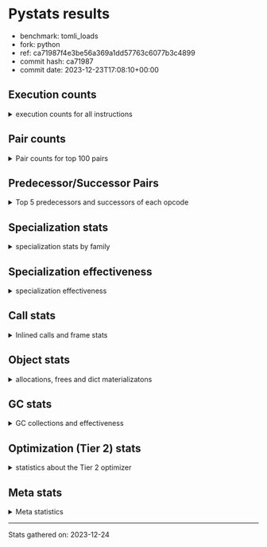 
# Pystats results

- benchmark: tomli_loads
- fork: python
- ref: ca71987f4e3be56a369a1dd57763c6077b3c4899
- commit hash: ca71987
- commit date: 2023-12-23T17:08:10+00:00

## Execution counts

<details>
<summary> execution counts for all instructions </summary>

|Name | Count | Self | Cumulative | Miss ratio | 
|---|---:|---:|---:|---:|
| LOAD_FAST | 5,174,020,080 | 15.0% | 15.0% |  |
| POP_JUMP_IF_FALSE | 4,007,333,500 | 11.7% | 26.7% |  |
| LOAD_CONST | 3,846,126,300 | 11.2% | 37.9% |  |
| LOAD_FAST_LOAD_FAST | 3,511,481,120 | 10.2% | 48.1% |  |
| STORE_FAST | 3,350,189,800 | 9.7% | 57.8% |  |
| COMPARE_OP_STR | 2,009,276,480 | 5.8% | 63.7% |  |
| CONTAINS_OP | 1,712,232,000 | 5.0% | 68.6% |  |
| BINARY_SUBSCR_STR_INT | 1,580,972,360 | 4.6% | 73.2% | 0.0% |
| NOP | 1,340,715,460 | 3.9% | 77.1% |  |
| BINARY_OP_ADD_INT | 1,326,124,640 | 3.9% | 81.0% |  |
| JUMP_BACKWARD | 1,300,495,020 | 3.8% | 84.8% |  |
| LOAD_GLOBAL_MODULE | 636,805,760 | 1.9% | 86.6% |  |
| RESUME_CHECK | 440,548,200 | 1.3% | 87.9% | 0.0% |
| LOAD_GLOBAL_BUILTIN | 437,016,620 | 1.3% | 89.2% | 0.0% |
| RETURN_VALUE | 407,422,580 | 1.2% | 90.4% |  |
| CALL_PY_EXACT_ARGS | 388,927,400 | 1.1% | 91.5% |  |
| TO_BOOL_BOOL | 376,714,580 | 1.1% | 92.6% |  |
| BINARY_SUBSCR_DICT | 321,215,240 | 0.9% | 93.5% |  |
| BUILD_TUPLE | 193,341,720 | 0.6% | 94.1% |  |
| FOR_ITER_TUPLE | 190,352,240 | 0.6% | 94.6% |  |
| CALL_ISINSTANCE | 177,147,480 | 0.5% | 95.2% |  |
| STORE_FAST_STORE_FAST | 114,407,160 | 0.3% | 95.5% |  |
| BINARY_SLICE | 111,670,460 | 0.3% | 95.8% |  |
| GET_ITER | 110,778,920 | 0.3% | 96.1% |  |
| LOAD_DEREF | 101,972,640 | 0.3% | 96.4% |  |
| BINARY_SUBSCR | 87,933,560 | 0.3% | 96.7% |  |
| UNPACK_SEQUENCE_TWO_TUPLE | 86,901,160 | 0.3% | 96.9% |  |
| POP_JUMP_IF_TRUE | 77,895,520 | 0.2% | 97.2% |  |
| LOAD_ATTR | 66,873,360 | 0.2% | 97.4% |  |
| CALL | 65,357,600 | 0.2% | 97.6% |  |
| LOAD_ATTR_INSTANCE_VALUE | 61,984,980 | 0.2% | 97.7% |  |
| POP_TOP | 61,436,820 | 0.2% | 97.9% |  |
| LOAD_ATTR_METHOD_WITH_VALUES | 60,446,620 | 0.2% | 98.1% |  |
| MAKE_CELL | 50,627,120 | 0.1% | 98.2% |  |
| LOAD_ATTR_METHOD_NO_DICT | 36,110,880 | 0.1% | 98.3% |  |
| RETURN_CONST | 33,126,440 | 0.1% | 98.4% |  |
| CALL_BUILTIN_CLASS | 32,092,080 | 0.1% | 98.5% |  |
| LOAD_ATTR_CLASS | 30,876,820 | 0.1% | 98.6% |  |
| STORE_SUBSCR_DICT | 29,324,620 | 0.1% | 98.7% |  |
| BINARY_OP | 29,034,680 | 0.1% | 98.8% |  |
| TO_BOOL | 28,693,160 | 0.1% | 98.9% |  |
| JUMP_FORWARD | 27,801,840 | 0.1% | 99.0% |  |
| COPY | 25,490,580 | 0.1% | 99.0% |  |
| CALL_LEN | 25,314,480 | 0.1% | 99.1% |  |
| FOR_ITER_RANGE | 25,313,640 | 0.1% | 99.2% |  |
| COPY_FREE_VARS | 25,313,600 | 0.1% | 99.3% |  |
| UNPACK_SEQUENCE_TUPLE | 25,313,540 | 0.1% | 99.3% |  |
| MAKE_FUNCTION | 25,313,520 | 0.1% | 99.4% |  |
| RETURN_GENERATOR | 25,313,520 | 0.1% | 99.5% |  |
| SET_FUNCTION_ATTRIBUTE | 25,313,520 | 0.1% | 99.5% |  |
| STORE_DEREF | 25,313,520 | 0.1% | 99.6% |  |
| END_FOR | 25,313,500 | 0.1% | 99.7% |  |
| FOR_ITER_GEN | 25,313,500 | 0.1% | 99.8% |  |
| CALL_KW | 22,365,600 | 0.1% | 99.8% |  |
| BINARY_OP_ADD_UNICODE | 20,173,340 | 0.1% | 99.9% |  |
| PUSH_NULL | 8,807,920 | 0.0% | 99.9% |  |
| TO_BOOL_NONE | 4,466,220 | 0.0% | 99.9% |  |
| BINARY_OP_INPLACE_ADD_UNICODE | 4,214,880 | 0.0% | 99.9% |  |
| BUILD_MAP | 4,185,520 | 0.0% | 100.0% |  |
| CALL_METHOD_DESCRIPTOR_FAST | 2,528,260 | 0.0% | 100.0% |  |
| BUILD_CONST_KEY_MAP | 2,272,240 | 0.0% | 100.0% |  |
| TO_BOOL_STR | 2,233,560 | 0.0% | 100.0% |  |
| TO_BOOL_ALWAYS_TRUE | 2,233,100 | 0.0% | 100.0% |  |
| CALL_METHOD_DESCRIPTOR_O | 2,193,180 | 0.0% | 100.0% |  |
| FOR_ITER | 1,834,100 | 0.0% | 100.0% |  |
| CALL_METHOD_DESCRIPTOR_NOARGS | 1,833,100 | 0.0% | 100.0% |  |
| BUILD_LIST | 480,180 | 0.0% | 100.0% |  |
| COMPARE_OP_INT | 364,360 | 0.0% | 100.0% |  |
| CALL_LIST_APPEND | 174,920 | 0.0% | 100.0% |  |
| LOAD_GLOBAL | 4,100 | 0.0% | 100.0% |  |
| CALL_BUILTIN_O | 1,280 | 0.0% | 100.0% |  |
| SWAP | 1,120 | 0.0% | 100.0% |  |
| COMPARE_OP | 1,000 | 0.0% | 100.0% |  |
| LOAD_ATTR_MODULE | 900 | 0.0% | 100.0% |  |
| RESUME | 700 | 0.0% | 100.0% | 205.7% |
| INTERPRETER_EXIT | 520 | 0.0% | 100.0% |  |
| UNPACK_SEQUENCE | 480 | 0.0% | 100.0% |  |
| STORE_ATTR_INSTANCE_VALUE | 420 | 0.0% | 100.0% |  |
| CALL_STR_1 | 400 | 0.0% | 100.0% |  |
| FOR_ITER_LIST | 360 | 0.0% | 100.0% |  |
| LIST_APPEND | 340 | 0.0% | 100.0% |  |
| STORE_FAST_LOAD_FAST | 340 | 0.0% | 100.0% |  |
| CHECK_EXC_MATCH | 200 | 0.0% | 100.0% |  |
| POP_EXCEPT | 200 | 0.0% | 100.0% |  |
| PUSH_EXC_INFO | 200 | 0.0% | 100.0% |  |
| STORE_SUBSCR | 200 | 0.0% | 100.0% |  |
| STORE_ATTR | 200 | 0.0% | 100.0% |  |
| CALL_BUILTIN_FAST | 200 | 0.0% | 100.0% |  |
| CALL_FUNCTION_EX | 180 | 0.0% | 100.0% |  |
| LOAD_ATTR_SLOT | 160 | 0.0% | 100.0% | 12.5% |
| EXIT_INIT_CHECK | 120 | 0.0% | 100.0% |  |
| CALL_ALLOC_AND_ENTER_INIT | 120 | 0.0% | 100.0% |  |
| CALL_BUILTIN_FAST_WITH_KEYWORDS | 100 | 0.0% | 100.0% |  |
| BEFORE_WITH | 80 | 0.0% | 100.0% |  |
| CALL_INTRINSIC_1 | 80 | 0.0% | 100.0% |  |
| IS_OP | 80 | 0.0% | 100.0% |  |
| LIST_EXTEND | 80 | 0.0% | 100.0% |  |
| CALL_METHOD_DESCRIPTOR_FAST_WITH_KEYWORDS | 80 | 0.0% | 100.0% |  |
| BINARY_OP_SUBTRACT_FLOAT | 60 | 0.0% | 100.0% |  |
| CALL_PY_WITH_DEFAULTS | 60 | 0.0% | 100.0% |  |
| STORE_ATTR_SLOT | 60 | 0.0% | 100.0% |  |
| LOAD_FAST_AND_CLEAR | 20 | 0.0% | 100.0% |  |
| CALL_BOUND_METHOD_EXACT_ARGS | 20 | 0.0% | 100.0% |  |


</details>

## Pair counts

<details>
<summary> Pair counts for top 100 pairs </summary>

|Pair | Count | Self | Cumulative | 
|---|---:|---:|---:|
| LOAD_FAST LOAD_CONST | 3,477,481,280 | 10.1% | 10.1% |
| POP_JUMP_IF_FALSE LOAD_FAST | 2,322,506,780 | 6.8% | 16.9% |
| COMPARE_OP_STR POP_JUMP_IF_FALSE | 2,009,276,120 | 5.8% | 22.7% |
| LOAD_CONST COMPARE_OP_STR | 2,009,276,060 | 5.8% | 28.5% |
| CONTAINS_OP POP_JUMP_IF_FALSE | 1,661,256,640 | 4.8% | 33.4% |
| LOAD_FAST_LOAD_FAST BINARY_SUBSCR_STR_INT | 1,579,138,960 | 4.6% | 38.0% |
| STORE_FAST LOAD_FAST | 1,331,448,120 | 3.9% | 41.8% |
| LOAD_CONST BINARY_OP_ADD_INT | 1,326,122,320 | 3.9% | 45.7% |
| BINARY_OP_ADD_INT STORE_FAST | 1,297,268,220 | 3.8% | 49.5% |
| NOP LOAD_FAST_LOAD_FAST | 1,261,378,000 | 3.7% | 53.1% |
| BINARY_SUBSCR_STR_INT STORE_FAST | 1,114,928,460 | 3.2% | 56.4% |
| POP_JUMP_IF_FALSE LOAD_FAST_LOAD_FAST | 1,107,296,940 | 3.2% | 59.6% |
| LOAD_FAST_LOAD_FAST CONTAINS_OP | 1,085,610,080 | 3.2% | 62.8% |
| STORE_FAST JUMP_BACKWARD | 986,196,960 | 2.9% | 65.6% |
| JUMP_BACKWARD NOP | 902,846,560 | 2.6% | 68.2% |
| STORE_FAST LOAD_FAST_LOAD_FAST | 614,227,640 | 1.8% | 70.0% |
| LOAD_FAST CONTAINS_OP | 466,043,760 | 1.4% | 71.4% |
| BINARY_SUBSCR_STR_INT LOAD_FAST | 466,043,640 | 1.4% | 72.7% |
| LOAD_GLOBAL_MODULE LOAD_FAST_LOAD_FAST | 352,678,220 | 1.0% | 73.8% |
| CALL_PY_EXACT_ARGS RESUME_CHECK | 338,300,340 | 1.0% | 74.8% |
| TO_BOOL_BOOL POP_JUMP_IF_FALSE | 327,505,640 | 1.0% | 75.7% |
| POP_JUMP_IF_FALSE JUMP_BACKWARD | 314,297,600 | 0.9% | 76.6% |
| JUMP_BACKWARD LOAD_FAST | 238,467,680 | 0.7% | 77.3% |
| RESUME_CHECK NOP | 230,132,260 | 0.7% | 78.0% |
| LOAD_FAST RETURN_VALUE | 226,778,420 | 0.7% | 78.6% |
| RETURN_VALUE STORE_FAST | 225,240,500 | 0.7% | 79.3% |
| BINARY_SUBSCR_DICT STORE_FAST | 209,651,780 | 0.6% | 79.9% |
| STORE_FAST LOAD_GLOBAL_MODULE | 188,742,500 | 0.5% | 80.5% |
| LOAD_GLOBAL_BUILTIN LOAD_FAST | 179,383,900 | 0.5% | 81.0% |
| LOAD_FAST LOAD_GLOBAL_BUILTIN | 177,148,300 | 0.5% | 81.5% |
| CALL_ISINSTANCE TO_BOOL_BOOL | 177,147,380 | 0.5% | 82.0% |
| LOAD_CONST BINARY_SUBSCR_DICT | 160,968,380 | 0.5% | 82.5% |
| LOAD_FAST_LOAD_FAST BINARY_SUBSCR_DICT | 159,887,480 | 0.5% | 82.9% |
| POP_JUMP_IF_FALSE LOAD_GLOBAL_BUILTIN | 152,295,920 | 0.4% | 83.4% |
| LOAD_GLOBAL_BUILTIN CALL_ISINSTANCE | 151,833,900 | 0.4% | 83.8% |
| LOAD_FAST_LOAD_FAST LOAD_GLOBAL_MODULE | 146,448,840 | 0.4% | 84.2% |
| LOAD_GLOBAL_MODULE CALL_PY_EXACT_ARGS | 146,448,840 | 0.4% | 84.7% |
| FOR_ITER_TUPLE STORE_FAST | 132,193,680 | 0.4% | 85.1% |
| JUMP_BACKWARD FOR_ITER_TUPLE | 132,033,680 | 0.4% | 85.4% |
| LOAD_FAST_LOAD_FAST LOAD_FAST | 130,869,120 | 0.4% | 85.8% |
| RESUME_CHECK LOAD_FAST | 130,532,260 | 0.4% | 86.2% |
| LOAD_FAST_LOAD_FAST LOAD_CONST | 124,939,200 | 0.4% | 86.6% |
| LOAD_FAST TO_BOOL_BOOL | 120,475,960 | 0.4% | 86.9% |
| BUILD_TUPLE RETURN_VALUE | 112,214,840 | 0.3% | 87.2% |
| LOAD_FAST_LOAD_FAST CALL_PY_EXACT_ARGS | 107,921,280 | 0.3% | 87.6% |
| BINARY_SUBSCR_DICT CONTAINS_OP | 102,931,700 | 0.3% | 87.9% |
| STORE_FAST NOP | 101,908,500 | 0.3% | 88.2% |
| LOAD_FAST LOAD_GLOBAL_MODULE | 90,270,280 | 0.3% | 88.4% |
| UNPACK_SEQUENCE_TWO_TUPLE STORE_FAST_STORE_FAST | 86,901,160 | 0.3% | 88.7% |
| RETURN_VALUE UNPACK_SEQUENCE_TWO_TUPLE | 86,900,880 | 0.3% | 88.9% |
| LOAD_CONST BINARY_SUBSCR | 85,803,540 | 0.2% | 89.2% |
| LOAD_FAST BUILD_TUPLE | 79,966,020 | 0.2% | 89.4% |
| LOAD_CONST LOAD_CONST | 79,146,460 | 0.2% | 89.6% |
| LOAD_FAST CALL_PY_EXACT_ARGS | 78,724,460 | 0.2% | 89.9% |
| LOAD_FAST_LOAD_FAST LOAD_FAST_LOAD_FAST | 78,095,120 | 0.2% | 90.1% |
| RESUME_CHECK LOAD_GLOBAL_MODULE | 77,773,780 | 0.2% | 90.3% |
| POP_JUMP_IF_FALSE LOAD_GLOBAL_MODULE | 74,552,280 | 0.2% | 90.5% |
| LOAD_FAST LOAD_ATTR_INSTANCE_VALUE | 61,984,720 | 0.2% | 90.7% |
| LOAD_FAST LOAD_ATTR | 60,153,280 | 0.2% | 90.9% |
| LOAD_ATTR LOAD_ATTR_METHOD_WITH_VALUES | 60,151,540 | 0.2% | 91.1% |
| LOAD_ATTR_INSTANCE_VALUE STORE_FAST | 58,318,560 | 0.2% | 91.2% |
| GET_ITER FOR_ITER_TUPLE | 58,318,480 | 0.2% | 91.4% |
| LOAD_ATTR_METHOD_WITH_VALUES LOAD_FAST | 58,254,420 | 0.2% | 91.6% |
| BINARY_SUBSCR STORE_FAST | 58,002,720 | 0.2% | 91.7% |
| LOAD_GLOBAL_MODULE CONTAINS_OP | 57,646,360 | 0.2% | 91.9% |
| LOAD_CONST BINARY_SLICE | 56,780,780 | 0.2% | 92.1% |
| FOR_ITER_TUPLE LOAD_FAST | 55,966,340 | 0.2% | 92.2% |
| LOAD_FAST GET_ITER | 54,652,480 | 0.2% | 92.4% |
| LOAD_FAST STORE_FAST | 53,142,020 | 0.2% | 92.5% |
| LOAD_FAST_LOAD_FAST BINARY_SLICE | 52,780,480 | 0.2% | 92.7% |
| POP_JUMP_IF_TRUE LOAD_FAST | 52,404,580 | 0.2% | 92.9% |
| LOAD_FAST CALL | 51,767,740 | 0.2% | 93.0% |
| LOAD_DEREF LOAD_CONST | 50,627,040 | 0.1% | 93.1% |
| NOP NOP | 49,427,360 | 0.1% | 93.3% |
| TO_BOOL_BOOL POP_JUMP_IF_TRUE | 49,208,940 | 0.1% | 93.4% |
| RETURN_VALUE RETURN_VALUE | 40,706,720 | 0.1% | 93.6% |
| LOAD_GLOBAL_MODULE STORE_FAST | 40,346,520 | 0.1% | 93.7% |
| LOAD_FAST LOAD_ATTR_METHOD_NO_DICT | 32,084,200 | 0.1% | 93.8% |
| STORE_FAST_STORE_FAST LOAD_FAST | 31,172,800 | 0.1% | 93.9% |
| LOAD_GLOBAL_MODULE LOAD_ATTR_CLASS | 30,876,600 | 0.1% | 93.9% |
| STORE_FAST_STORE_FAST LOAD_FAST_LOAD_FAST | 30,774,160 | 0.1% | 94.0% |
| BINARY_SLICE BUILD_TUPLE | 30,499,780 | 0.1% | 94.1% |
| LOAD_FAST_LOAD_FAST BUILD_TUPLE | 30,499,760 | 0.1% | 94.2% |
| NOP LOAD_FAST | 29,614,020 | 0.1% | 94.3% |
| STORE_FAST LOAD_GLOBAL_BUILTIN | 29,358,600 | 0.1% | 94.4% |
| CALL RESUME_CHECK | 29,254,520 | 0.1% | 94.5% |
| POP_JUMP_IF_FALSE NOP | 29,253,920 | 0.1% | 94.6% |
| BINARY_SLICE GET_ITER | 28,979,760 | 0.1% | 94.6% |
| LOAD_FAST TO_BOOL | 28,685,080 | 0.1% | 94.7% |
| TO_BOOL POP_JUMP_IF_TRUE | 28,684,860 | 0.1% | 94.8% |
| LOAD_ATTR_CLASS CALL_PY_EXACT_ARGS | 28,684,480 | 0.1% | 94.9% |
| BINARY_OP STORE_FAST | 28,667,020 | 0.1% | 95.0% |
| BINARY_SUBSCR STORE_FAST_STORE_FAST | 27,505,760 | 0.1% | 95.1% |
| JUMP_FORWARD LOAD_GLOBAL_MODULE | 27,441,680 | 0.1% | 95.1% |
| LOAD_ATTR_METHOD_NO_DICT LOAD_CONST | 27,148,260 | 0.1% | 95.2% |
| BUILD_TUPLE STORE_FAST | 27,146,640 | 0.1% | 95.3% |
| STORE_FAST JUMP_FORWARD | 27,146,640 | 0.1% | 95.4% |
| JUMP_BACKWARD LOAD_GLOBAL_MODULE | 27,146,620 | 0.1% | 95.4% |
| POP_TOP LOAD_FAST_LOAD_FAST | 25,846,800 | 0.1% | 95.5% |
| COPY TO_BOOL_BOOL | 25,489,480 | 0.1% | 95.6% |


</details>

## Predecessor/Successor Pairs

<details>
<summary> Top 5 predecessors and successors of each opcode </summary>

### BINARY_SLICE

<details>
<summary> Successors and predecessors for BINARY_SLICE </summary>

|Predecessors | Count | Percentage | 
|---|---:|---:|
| LOAD_CONST | 56,780,780 | 50.8% |
| LOAD_FAST_LOAD_FAST | 52,780,480 | 47.3% |
| BINARY_OP_ADD_INT | 2,109,140 | 1.9% |
| BINARY_OP | 60 | 0.0% |

|Successors | Count | Percentage | 
|---|---:|---:|
| BUILD_TUPLE | 30,499,780 | 27.3% |
| GET_ITER | 28,979,760 | 26.0% |
| LOAD_DEREF | 25,313,520 | 22.7% |
| BINARY_OP_ADD_UNICODE | 20,173,240 | 18.1% |
| LOAD_FAST | 2,192,360 | 2.0% |


</details>

### CACHE

<details>
<summary> Successors and predecessors for CACHE </summary>

|Successors | Count | Percentage | 
|---|---:|---:|
| RESUME_CHECK | 400 | 76.9% |
| RESUME | 100 | 19.2% |
| POP_TOP | 20 | 3.8% |


</details>

### BEFORE_WITH

<details>
<summary> Successors and predecessors for BEFORE_WITH </summary>

|Predecessors | Count | Percentage | 
|---|---:|---:|
| RETURN_VALUE | 80 | 100.0% |

|Successors | Count | Percentage | 
|---|---:|---:|
| STORE_FAST | 80 | 100.0% |


</details>

### BINARY_OP_INPLACE_ADD_UNICODE

<details>
<summary> Successors and predecessors for BINARY_OP_INPLACE_ADD_UNICODE </summary>

|Predecessors | Count | Percentage | 
|---|---:|---:|
| BINARY_SLICE | 2,107,400 | 50.0% |
| LOAD_FAST_LOAD_FAST | 2,107,400 | 50.0% |
| BINARY_OP | 40 | 0.0% |
| BINARY_OP_ADD_UNICODE | 40 | 0.0% |

|Successors | Count | Percentage | 
|---|---:|---:|
| LOAD_FAST | 4,214,840 | 100.0% |
| JUMP_BACKWARD | 40 | 0.0% |


</details>

### BINARY_SUBSCR

<details>
<summary> Successors and predecessors for BINARY_SUBSCR </summary>

|Predecessors | Count | Percentage | 
|---|---:|---:|
| LOAD_CONST | 85,803,540 | 97.6% |
| LOAD_FAST | 2,106,480 | 2.4% |
| BINARY_SUBSCR | 22,800 | 0.0% |
| LOAD_FAST_LOAD_FAST | 680 | 0.0% |
| BINARY_OP | 20 | 0.0% |

|Successors | Count | Percentage | 
|---|---:|---:|
| STORE_FAST | 58,002,720 | 66.0% |
| STORE_FAST_STORE_FAST | 27,505,760 | 31.3% |
| BUILD_TUPLE | 2,106,480 | 2.4% |
| LOAD_CONST | 295,160 | 0.3% |
| BINARY_SUBSCR | 22,800 | 0.0% |


</details>

### CHECK_EXC_MATCH

<details>
<summary> Successors and predecessors for CHECK_EXC_MATCH </summary>

|Predecessors | Count | Percentage | 
|---|---:|---:|
| LOAD_GLOBAL_BUILTIN | 140 | 70.0% |
| LOAD_GLOBAL | 60 | 30.0% |

|Successors | Count | Percentage | 
|---|---:|---:|
| POP_JUMP_IF_FALSE | 200 | 100.0% |


</details>

### END_FOR

<details>
<summary> Successors and predecessors for END_FOR </summary>

|Predecessors | Count | Percentage | 
|---|---:|---:|
| RETURN_CONST | 25,313,500 | 100.0% |

|Successors | Count | Percentage | 
|---|---:|---:|
| LOAD_FAST | 25,313,500 | 100.0% |


</details>

### EXIT_INIT_CHECK

<details>
<summary> Successors and predecessors for EXIT_INIT_CHECK </summary>

|Predecessors | Count | Percentage | 
|---|---:|---:|
| RETURN_CONST | 120 | 100.0% |

|Successors | Count | Percentage | 
|---|---:|---:|
| RETURN_VALUE | 120 | 100.0% |


</details>

### GET_ITER

<details>
<summary> Successors and predecessors for GET_ITER </summary>

|Predecessors | Count | Percentage | 
|---|---:|---:|
| LOAD_FAST | 54,652,480 | 49.3% |
| BINARY_SLICE | 28,979,760 | 26.2% |
| CALL_BUILTIN_CLASS | 25,313,520 | 22.9% |
| LOAD_ATTR_INSTANCE_VALUE | 1,833,100 | 1.7% |
| CALL | 20 | 0.0% |

|Successors | Count | Percentage | 
|---|---:|---:|
| FOR_ITER_TUPLE | 58,318,480 | 52.6% |
| CALL_PY_EXACT_ARGS | 25,313,480 | 22.9% |
| FOR_ITER_GEN | 25,313,480 | 22.9% |
| FOR_ITER | 1,833,360 | 1.7% |
| FOR_ITER_RANGE | 60 | 0.0% |


</details>

### INTERPRETER_EXIT

<details>
<summary> Successors and predecessors for INTERPRETER_EXIT </summary>

|Predecessors | Count | Percentage | 
|---|---:|---:|
| RETURN_VALUE | 380 | 73.1% |
| RETURN_CONST | 140 | 26.9% |


</details>

### MAKE_FUNCTION

<details>
<summary> Successors and predecessors for MAKE_FUNCTION </summary>

|Predecessors | Count | Percentage | 
|---|---:|---:|
| LOAD_CONST | 25,313,520 | 100.0% |

|Successors | Count | Percentage | 
|---|---:|---:|
| SET_FUNCTION_ATTRIBUTE | 25,313,520 | 100.0% |


</details>

### NOP

<details>
<summary> Successors and predecessors for NOP </summary>

|Predecessors | Count | Percentage | 
|---|---:|---:|
| JUMP_BACKWARD | 902,846,560 | 67.3% |
| RESUME_CHECK | 230,132,260 | 17.2% |
| STORE_FAST | 101,908,500 | 7.6% |
| NOP | 49,427,360 | 3.7% |
| POP_JUMP_IF_FALSE | 29,253,920 | 2.2% |

|Successors | Count | Percentage | 
|---|---:|---:|
| LOAD_FAST_LOAD_FAST | 1,261,378,000 | 94.1% |
| NOP | 49,427,360 | 3.7% |
| LOAD_FAST | 29,614,020 | 2.2% |
| LOAD_GLOBAL_MODULE | 295,940 | 0.0% |
| LOAD_DEREF | 80 | 0.0% |


</details>

### POP_EXCEPT

<details>
<summary> Successors and predecessors for POP_EXCEPT </summary>

|Predecessors | Count | Percentage | 
|---|---:|---:|
| POP_TOP | 160 | 80.0% |
| SWAP | 40 | 20.0% |

|Successors | Count | Percentage | 
|---|---:|---:|
| LOAD_FAST | 160 | 80.0% |
| RETURN_VALUE | 40 | 20.0% |


</details>

### POP_TOP

<details>
<summary> Successors and predecessors for POP_TOP </summary>

|Predecessors | Count | Percentage | 
|---|---:|---:|
| POP_JUMP_IF_TRUE | 25,487,680 | 41.5% |
| FOR_ITER_GEN | 25,313,500 | 41.2% |
| RETURN_CONST | 4,615,700 | 7.5% |
| CALL_METHOD_DESCRIPTOR_O | 2,192,220 | 3.6% |
| CALL_METHOD_DESCRIPTOR_NOARGS | 1,833,100 | 3.0% |

|Successors | Count | Percentage | 
|---|---:|---:|
| LOAD_FAST_LOAD_FAST | 25,846,800 | 42.1% |
| RESUME_CHECK | 25,313,500 | 41.2% |
| RETURN_CONST | 4,480,500 | 7.3% |
| LOAD_FAST | 3,961,420 | 6.4% |
| NOP | 1,833,200 | 3.0% |


</details>

### PUSH_EXC_INFO

<details>
<summary> Successors and predecessors for PUSH_EXC_INFO </summary>

|Predecessors | Count | Percentage | 
|---|---:|---:|
| BINARY_SUBSCR_STR_INT | 160 | 80.0% |
| LOAD_ATTR | 20 | 10.0% |
| LOAD_ATTR_SLOT | 20 | 10.0% |

|Successors | Count | Percentage | 
|---|---:|---:|
| LOAD_GLOBAL | 120 | 60.0% |
| LOAD_GLOBAL_BUILTIN | 80 | 40.0% |


</details>

### PUSH_NULL

<details>
<summary> Successors and predecessors for PUSH_NULL </summary>

|Predecessors | Count | Percentage | 
|---|---:|---:|
| LOAD_ATTR | 6,699,520 | 76.1% |
| LOAD_FAST | 2,107,440 | 23.9% |
| LOAD_ATTR_MODULE | 800 | 0.0% |
| LOAD_DEREF | 160 | 0.0% |

|Successors | Count | Percentage | 
|---|---:|---:|
| LOAD_FAST_LOAD_FAST | 8,806,880 | 100.0% |
| LOAD_FAST | 460 | 0.0% |
| LOAD_GLOBAL_BUILTIN | 340 | 0.0% |
| CALL | 240 | 0.0% |


</details>

### RETURN_GENERATOR

<details>
<summary> Successors and predecessors for RETURN_GENERATOR </summary>

|Predecessors | Count | Percentage | 
|---|---:|---:|
| COPY_FREE_VARS | 25,313,520 | 100.0% |

|Successors | Count | Percentage | 
|---|---:|---:|
| STORE_FAST | 25,313,520 | 100.0% |


</details>

### RETURN_VALUE

<details>
<summary> Successors and predecessors for RETURN_VALUE </summary>

|Predecessors | Count | Percentage | 
|---|---:|---:|
| LOAD_FAST | 226,778,420 | 55.7% |
| BUILD_TUPLE | 112,214,840 | 27.5% |
| RETURN_VALUE | 40,706,720 | 10.0% |
| CONTAINS_OP | 25,487,680 | 6.3% |
| CALL_BUILTIN_CLASS | 2,233,100 | 0.5% |

|Successors | Count | Percentage | 
|---|---:|---:|
| STORE_FAST | 225,240,500 | 55.3% |
| UNPACK_SEQUENCE_TWO_TUPLE | 86,900,880 | 21.3% |
| RETURN_VALUE | 40,706,720 | 10.0% |
| TO_BOOL_BOOL | 25,488,560 | 6.3% |
| UNPACK_SEQUENCE_TUPLE | 25,313,480 | 6.2% |


</details>

### STORE_SUBSCR

<details>
<summary> Successors and predecessors for STORE_SUBSCR </summary>

|Predecessors | Count | Percentage | 
|---|---:|---:|
| LOAD_FAST_LOAD_FAST | 160 | 80.0% |
| LOAD_FAST | 40 | 20.0% |

|Successors | Count | Percentage | 
|---|---:|---:|
| STORE_SUBSCR_DICT | 100 | 50.0% |
| LOAD_FAST_LOAD_FAST | 60 | 30.0% |
| LOAD_FAST | 20 | 10.0% |
| RETURN_CONST | 20 | 10.0% |


</details>

### TO_BOOL

<details>
<summary> Successors and predecessors for TO_BOOL </summary>

|Predecessors | Count | Percentage | 
|---|---:|---:|
| LOAD_FAST | 28,685,080 | 100.0% |
| TO_BOOL | 7,200 | 0.0% |
| CALL | 420 | 0.0% |
| COPY | 140 | 0.0% |
| RETURN_CONST | 120 | 0.0% |

|Successors | Count | Percentage | 
|---|---:|---:|
| POP_JUMP_IF_TRUE | 28,684,860 | 100.0% |
| TO_BOOL | 7,200 | 0.0% |
| TO_BOOL_BOOL | 520 | 0.0% |
| POP_JUMP_IF_FALSE | 400 | 0.0% |
| TO_BOOL_STR | 100 | 0.0% |


</details>

### BINARY_OP

<details>
<summary> Successors and predecessors for BINARY_OP </summary>

|Predecessors | Count | Percentage | 
|---|---:|---:|
| LOAD_FAST | 25,313,640 | 87.2% |
| BUILD_TUPLE | 3,353,120 | 11.5% |
| LOAD_DEREF | 359,120 | 1.2% |
| BINARY_OP | 7,680 | 0.0% |
| LOAD_CONST | 880 | 0.0% |

|Successors | Count | Percentage | 
|---|---:|---:|
| STORE_FAST | 28,667,020 | 98.7% |
| LOAD_GLOBAL_MODULE | 359,080 | 1.2% |
| BINARY_OP | 7,680 | 0.0% |
| BINARY_OP_ADD_INT | 480 | 0.0% |
| LOAD_FAST | 80 | 0.0% |


</details>

### BUILD_CONST_KEY_MAP

<details>
<summary> Successors and predecessors for BUILD_CONST_KEY_MAP </summary>

|Predecessors | Count | Percentage | 
|---|---:|---:|
| LOAD_CONST | 2,272,240 | 100.0% |

|Successors | Count | Percentage | 
|---|---:|---:|
| LOAD_FAST_LOAD_FAST | 2,272,240 | 100.0% |


</details>

### BUILD_LIST

<details>
<summary> Successors and predecessors for BUILD_LIST </summary>

|Predecessors | Count | Percentage | 
|---|---:|---:|
| STORE_FAST | 359,120 | 74.8% |
| BUILD_MAP | 120,960 | 25.2% |
| LOAD_FAST | 80 | 0.0% |
| SWAP | 20 | 0.0% |

|Successors | Count | Percentage | 
|---|---:|---:|
| STORE_FAST | 359,120 | 74.8% |
| LOAD_FAST_LOAD_FAST | 120,960 | 25.2% |
| LOAD_DEREF | 80 | 0.0% |
| SWAP | 20 | 0.0% |


</details>

### BUILD_MAP

<details>
<summary> Successors and predecessors for BUILD_MAP </summary>

|Predecessors | Count | Percentage | 
|---|---:|---:|
| CALL_BUILTIN_CLASS | 2,272,200 | 54.3% |
| POP_JUMP_IF_FALSE | 1,738,960 | 41.5% |
| LOAD_ATTR_METHOD_NO_DICT | 174,140 | 4.2% |
| RESUME_CHECK | 120 | 0.0% |
| CALL | 40 | 0.0% |

|Successors | Count | Percentage | 
|---|---:|---:|
| LOAD_CONST | 2,272,240 | 54.3% |
| LOAD_FAST_LOAD_FAST | 1,618,000 | 38.7% |
| CALL_LIST_APPEND | 174,120 | 4.2% |
| BUILD_LIST | 120,960 | 2.9% |
| LOAD_FAST | 160 | 0.0% |


</details>

### BUILD_TUPLE

<details>
<summary> Successors and predecessors for BUILD_TUPLE </summary>

|Predecessors | Count | Percentage | 
|---|---:|---:|
| LOAD_FAST | 79,966,020 | 41.4% |
| BINARY_SLICE | 30,499,780 | 15.8% |
| LOAD_FAST_LOAD_FAST | 30,499,760 | 15.8% |
| LOAD_GLOBAL_BUILTIN | 25,313,500 | 13.1% |
| BINARY_OP_ADD_UNICODE | 20,173,260 | 10.4% |

|Successors | Count | Percentage | 
|---|---:|---:|
| RETURN_VALUE | 112,214,840 | 58.0% |
| STORE_FAST | 27,146,640 | 14.0% |
| LOAD_CONST | 25,313,520 | 13.1% |
| CALL_ISINSTANCE | 25,313,480 | 13.1% |
| BINARY_OP | 3,353,120 | 1.7% |


</details>

### CALL

<details>
<summary> Successors and predecessors for CALL </summary>

|Predecessors | Count | Percentage | 
|---|---:|---:|
| LOAD_FAST | 51,767,740 | 79.2% |
| LOAD_FAST_LOAD_FAST | 8,807,320 | 13.5% |
| LOAD_CONST | 2,233,440 | 3.4% |
| LOAD_ATTR_METHOD_NO_DICT | 2,233,160 | 3.4% |
| BINARY_SLICE | 295,120 | 0.5% |

|Successors | Count | Percentage | 
|---|---:|---:|
| RESUME_CHECK | 29,254,520 | 44.8% |
| TO_BOOL_BOOL | 24,914,920 | 38.1% |
| STORE_FAST | 6,699,620 | 10.3% |
| LOAD_CONST | 2,233,120 | 3.4% |
| TO_BOOL_STR | 2,233,080 | 3.4% |


</details>

### CALL_FUNCTION_EX

<details>
<summary> Successors and predecessors for CALL_FUNCTION_EX </summary>

|Predecessors | Count | Percentage | 
|---|---:|---:|
| LOAD_FAST | 100 | 55.6% |
| CALL_INTRINSIC_1 | 80 | 44.4% |

|Successors | Count | Percentage | 
|---|---:|---:|
| COPY_FREE_VARS | 80 | 44.4% |
| RESUME_CHECK | 80 | 44.4% |
| RESUME | 20 | 11.1% |


</details>

### CALL_INTRINSIC_1

<details>
<summary> Successors and predecessors for CALL_INTRINSIC_1 </summary>

|Predecessors | Count | Percentage | 
|---|---:|---:|
| LIST_EXTEND | 80 | 100.0% |

|Successors | Count | Percentage | 
|---|---:|---:|
| CALL_FUNCTION_EX | 80 | 100.0% |


</details>

### CALL_KW

<details>
<summary> Successors and predecessors for CALL_KW </summary>

|Predecessors | Count | Percentage | 
|---|---:|---:|
| LOAD_CONST | 22,365,600 | 100.0% |

|Successors | Count | Percentage | 
|---|---:|---:|
| RESUME_CHECK | 22,365,540 | 100.0% |
| RESUME | 60 | 0.0% |


</details>

### COMPARE_OP

<details>
<summary> Successors and predecessors for COMPARE_OP </summary>

|Predecessors | Count | Percentage | 
|---|---:|---:|
| LOAD_CONST | 840 | 84.0% |
| LOAD_FAST | 80 | 8.0% |
| COPY | 40 | 4.0% |
| LOAD_FAST_LOAD_FAST | 40 | 4.0% |

|Successors | Count | Percentage | 
|---|---:|---:|
| COMPARE_OP_STR | 420 | 42.0% |
| POP_JUMP_IF_FALSE | 400 | 40.0% |
| COMPARE_OP_INT | 120 | 12.0% |
| COPY | 20 | 2.0% |
| JUMP_FORWARD | 20 | 2.0% |


</details>

### CONTAINS_OP

<details>
<summary> Successors and predecessors for CONTAINS_OP </summary>

|Predecessors | Count | Percentage | 
|---|---:|---:|
| LOAD_FAST_LOAD_FAST | 1,085,610,080 | 63.4% |
| LOAD_FAST | 466,043,760 | 27.2% |
| BINARY_SUBSCR_DICT | 102,931,700 | 6.0% |
| LOAD_GLOBAL_MODULE | 57,646,360 | 3.4% |
| BINARY_SUBSCR | 60 | 0.0% |

|Successors | Count | Percentage | 
|---|---:|---:|
| POP_JUMP_IF_FALSE | 1,661,256,640 | 97.0% |
| RETURN_VALUE | 25,487,680 | 1.5% |
| COPY | 25,487,680 | 1.5% |


</details>

### COPY

<details>
<summary> Successors and predecessors for COPY </summary>

|Predecessors | Count | Percentage | 
|---|---:|---:|
| CONTAINS_OP | 25,487,680 | 100.0% |
| JUMP_FORWARD | 960 | 0.0% |
| SWAP | 960 | 0.0% |
| COMPARE_OP_INT | 940 | 0.0% |
| RETURN_VALUE | 20 | 0.0% |

|Successors | Count | Percentage | 
|---|---:|---:|
| TO_BOOL_BOOL | 25,489,480 | 100.0% |
| COMPARE_OP_INT | 920 | 0.0% |
| TO_BOOL | 140 | 0.0% |
| COMPARE_OP | 40 | 0.0% |


</details>

### COPY_FREE_VARS

<details>
<summary> Successors and predecessors for COPY_FREE_VARS </summary>

|Predecessors | Count | Percentage | 
|---|---:|---:|
| CALL_PY_EXACT_ARGS | 25,313,500 | 100.0% |
| CALL_FUNCTION_EX | 80 | 0.0% |
| CALL | 20 | 0.0% |

|Successors | Count | Percentage | 
|---|---:|---:|
| RETURN_GENERATOR | 25,313,520 | 100.0% |
| RESUME_CHECK | 60 | 0.0% |
| RESUME | 20 | 0.0% |


</details>

### FOR_ITER

<details>
<summary> Successors and predecessors for FOR_ITER </summary>

|Predecessors | Count | Percentage | 
|---|---:|---:|
| GET_ITER | 1,833,360 | 100.0% |
| FOR_ITER | 640 | 0.0% |
| JUMP_BACKWARD | 60 | 0.0% |
| LOAD_FAST | 40 | 0.0% |

|Successors | Count | Percentage | 
|---|---:|---:|
| LOAD_FAST | 1,833,200 | 100.0% |
| FOR_ITER | 640 | 0.0% |
| FOR_ITER_TUPLE | 80 | 0.0% |
| STORE_FAST | 60 | 0.0% |
| FOR_ITER_RANGE | 40 | 0.0% |


</details>

### IS_OP

<details>
<summary> Successors and predecessors for IS_OP </summary>

|Predecessors | Count | Percentage | 
|---|---:|---:|
| LOAD_GLOBAL_BUILTIN | 60 | 75.0% |
| LOAD_GLOBAL | 20 | 25.0% |

|Successors | Count | Percentage | 
|---|---:|---:|
| POP_JUMP_IF_FALSE | 80 | 100.0% |


</details>

### JUMP_BACKWARD

<details>
<summary> Successors and predecessors for JUMP_BACKWARD </summary>

|Predecessors | Count | Percentage | 
|---|---:|---:|
| STORE_FAST | 986,196,960 | 75.8% |
| POP_JUMP_IF_FALSE | 314,297,600 | 24.2% |
| LIST_APPEND | 340 | 0.0% |
| POP_TOP | 80 | 0.0% |
| BINARY_OP_INPLACE_ADD_UNICODE | 40 | 0.0% |

|Successors | Count | Percentage | 
|---|---:|---:|
| NOP | 902,846,560 | 69.4% |
| LOAD_FAST | 238,467,680 | 18.3% |
| FOR_ITER_TUPLE | 132,033,680 | 10.2% |
| LOAD_GLOBAL_MODULE | 27,146,620 | 2.1% |
| FOR_ITER_LIST | 340 | 0.0% |


</details>

### JUMP_FORWARD

<details>
<summary> Successors and predecessors for JUMP_FORWARD </summary>

|Predecessors | Count | Percentage | 
|---|---:|---:|
| STORE_FAST | 27,146,640 | 97.6% |
| LOAD_CONST | 359,120 | 1.3% |
| STORE_FAST_STORE_FAST | 295,120 | 1.1% |
| COMPARE_OP_INT | 940 | 0.0% |
| COMPARE_OP | 20 | 0.0% |

|Successors | Count | Percentage | 
|---|---:|---:|
| LOAD_GLOBAL_MODULE | 27,441,680 | 98.7% |
| BINARY_SUBSCR_DICT | 359,100 | 1.3% |
| COPY | 960 | 0.0% |
| LOAD_GLOBAL | 80 | 0.0% |
| BINARY_SUBSCR | 20 | 0.0% |


</details>

### LIST_APPEND

<details>
<summary> Successors and predecessors for LIST_APPEND </summary>

|Predecessors | Count | Percentage | 
|---|---:|---:|
| CALL_BUILTIN_O | 340 | 100.0% |

|Successors | Count | Percentage | 
|---|---:|---:|
| JUMP_BACKWARD | 340 | 100.0% |


</details>

### LIST_EXTEND

<details>
<summary> Successors and predecessors for LIST_EXTEND </summary>

|Predecessors | Count | Percentage | 
|---|---:|---:|
| LOAD_DEREF | 80 | 100.0% |

|Successors | Count | Percentage | 
|---|---:|---:|
| CALL_INTRINSIC_1 | 80 | 100.0% |


</details>

### LOAD_ATTR

<details>
<summary> Successors and predecessors for LOAD_ATTR </summary>

|Predecessors | Count | Percentage | 
|---|---:|---:|
| LOAD_FAST | 60,153,280 | 90.0% |
| LOAD_GLOBAL_MODULE | 6,699,720 | 10.0% |
| LOAD_ATTR | 19,820 | 0.0% |
| LOAD_GLOBAL | 380 | 0.0% |
| LOAD_ATTR_CLASS | 80 | 0.0% |

|Successors | Count | Percentage | 
|---|---:|---:|
| LOAD_ATTR_METHOD_WITH_VALUES | 60,151,540 | 89.9% |
| PUSH_NULL | 6,699,520 | 10.0% |
| LOAD_ATTR | 19,820 | 0.0% |
| LOAD_ATTR_METHOD_NO_DICT | 440 | 0.0% |
| LOAD_FAST | 380 | 0.0% |


</details>

### LOAD_CONST

<details>
<summary> Successors and predecessors for LOAD_CONST </summary>

|Predecessors | Count | Percentage | 
|---|---:|---:|
| LOAD_FAST | 3,477,481,280 | 90.4% |
| LOAD_FAST_LOAD_FAST | 124,939,200 | 3.2% |
| LOAD_CONST | 79,146,460 | 2.1% |
| LOAD_DEREF | 50,627,040 | 1.3% |
| LOAD_ATTR_METHOD_NO_DICT | 27,148,260 | 0.7% |

|Successors | Count | Percentage | 
|---|---:|---:|
| COMPARE_OP_STR | 2,009,276,060 | 52.2% |
| BINARY_OP_ADD_INT | 1,326,122,320 | 34.5% |
| BINARY_SUBSCR_DICT | 160,968,380 | 4.2% |
| BINARY_SUBSCR | 85,803,540 | 2.2% |
| LOAD_CONST | 79,146,460 | 2.1% |


</details>

### LOAD_DEREF

<details>
<summary> Successors and predecessors for LOAD_DEREF </summary>

|Predecessors | Count | Percentage | 
|---|---:|---:|
| BINARY_SLICE | 25,313,520 | 24.8% |
| STORE_FAST | 25,313,520 | 24.8% |
| STORE_FAST_STORE_FAST | 25,313,520 | 24.8% |
| LOAD_GLOBAL_BUILTIN | 25,313,500 | 24.8% |
| LOAD_DEREF | 359,120 | 0.4% |

|Successors | Count | Percentage | 
|---|---:|---:|
| LOAD_CONST | 50,627,040 | 49.6% |
| LOAD_FAST | 25,313,520 | 24.8% |
| CALL_LEN | 25,313,480 | 24.8% |
| BINARY_OP | 359,120 | 0.4% |
| LOAD_DEREF | 359,120 | 0.4% |


</details>

### LOAD_FAST

<details>
<summary> Successors and predecessors for LOAD_FAST </summary>

|Predecessors | Count | Percentage | 
|---|---:|---:|
| POP_JUMP_IF_FALSE | 2,322,506,780 | 44.9% |
| STORE_FAST | 1,331,448,120 | 25.7% |
| BINARY_SUBSCR_STR_INT | 466,043,640 | 9.0% |
| JUMP_BACKWARD | 238,467,680 | 4.6% |
| LOAD_GLOBAL_BUILTIN | 179,383,900 | 3.5% |

|Successors | Count | Percentage | 
|---|---:|---:|
| LOAD_CONST | 3,477,481,280 | 67.2% |
| CONTAINS_OP | 466,043,760 | 9.0% |
| RETURN_VALUE | 226,778,420 | 4.4% |
| LOAD_GLOBAL_BUILTIN | 177,148,300 | 3.4% |
| TO_BOOL_BOOL | 120,475,960 | 2.3% |


</details>

### LOAD_FAST_AND_CLEAR

<details>
<summary> Successors and predecessors for LOAD_FAST_AND_CLEAR </summary>

|Predecessors | Count | Percentage | 
|---|---:|---:|
| GET_ITER | 20 | 100.0% |

|Successors | Count | Percentage | 
|---|---:|---:|
| SWAP | 20 | 100.0% |


</details>

### LOAD_FAST_LOAD_FAST

<details>
<summary> Successors and predecessors for LOAD_FAST_LOAD_FAST </summary>

|Predecessors | Count | Percentage | 
|---|---:|---:|
| NOP | 1,261,378,000 | 35.9% |
| POP_JUMP_IF_FALSE | 1,107,296,940 | 31.5% |
| STORE_FAST | 614,227,640 | 17.5% |
| LOAD_GLOBAL_MODULE | 352,678,220 | 10.0% |
| LOAD_FAST_LOAD_FAST | 78,095,120 | 2.2% |

|Successors | Count | Percentage | 
|---|---:|---:|
| BINARY_SUBSCR_STR_INT | 1,579,138,960 | 45.0% |
| CONTAINS_OP | 1,085,610,080 | 30.9% |
| BINARY_SUBSCR_DICT | 159,887,480 | 4.6% |
| LOAD_GLOBAL_MODULE | 146,448,840 | 4.2% |
| LOAD_FAST | 130,869,120 | 3.7% |


</details>

### LOAD_GLOBAL

<details>
<summary> Successors and predecessors for LOAD_GLOBAL </summary>

|Predecessors | Count | Percentage | 
|---|---:|---:|
| STORE_FAST | 1,200 | 29.3% |
| POP_JUMP_IF_FALSE | 700 | 17.1% |
| LOAD_FAST | 580 | 14.1% |
| LOAD_FAST_LOAD_FAST | 440 | 10.7% |
| RESUME_CHECK | 160 | 3.9% |

|Successors | Count | Percentage | 
|---|---:|---:|
| LOAD_GLOBAL_MODULE | 1,480 | 36.1% |
| LOAD_FAST_LOAD_FAST | 660 | 16.1% |
| LOAD_GLOBAL_BUILTIN | 620 | 15.1% |
| CALL | 420 | 10.2% |
| LOAD_ATTR | 380 | 9.3% |


</details>

### MAKE_CELL

<details>
<summary> Successors and predecessors for MAKE_CELL </summary>

|Predecessors | Count | Percentage | 
|---|---:|---:|
| CALL_PY_EXACT_ARGS | 25,313,560 | 50.0% |
| MAKE_CELL | 25,313,520 | 50.0% |
| CALL | 40 | 0.0% |

|Successors | Count | Percentage | 
|---|---:|---:|
| RESUME_CHECK | 25,313,560 | 50.0% |
| MAKE_CELL | 25,313,520 | 50.0% |
| RESUME | 40 | 0.0% |


</details>

### POP_JUMP_IF_FALSE

<details>
<summary> Successors and predecessors for POP_JUMP_IF_FALSE </summary>

|Predecessors | Count | Percentage | 
|---|---:|---:|
| COMPARE_OP_STR | 2,009,276,120 | 50.1% |
| CONTAINS_OP | 1,661,256,640 | 41.5% |
| TO_BOOL_BOOL | 327,505,640 | 8.2% |
| TO_BOOL_NONE | 4,466,220 | 0.1% |
| TO_BOOL_STR | 2,233,160 | 0.1% |

|Successors | Count | Percentage | 
|---|---:|---:|
| LOAD_FAST | 2,322,506,780 | 58.0% |
| LOAD_FAST_LOAD_FAST | 1,107,296,940 | 27.6% |
| JUMP_BACKWARD | 314,297,600 | 7.8% |
| LOAD_GLOBAL_BUILTIN | 152,295,920 | 3.8% |
| LOAD_GLOBAL_MODULE | 74,552,280 | 1.9% |


</details>

### POP_JUMP_IF_TRUE

<details>
<summary> Successors and predecessors for POP_JUMP_IF_TRUE </summary>

|Predecessors | Count | Percentage | 
|---|---:|---:|
| TO_BOOL_BOOL | 49,208,940 | 63.2% |
| TO_BOOL | 28,684,860 | 36.8% |
| COMPARE_OP_INT | 940 | 0.0% |
| TO_BOOL_STR | 400 | 0.0% |
| COMPARE_OP_STR | 360 | 0.0% |

|Successors | Count | Percentage | 
|---|---:|---:|
| LOAD_FAST | 52,404,580 | 67.3% |
| POP_TOP | 25,487,680 | 32.7% |
| LOAD_GLOBAL_MODULE | 1,260 | 0.0% |
| LOAD_FAST_LOAD_FAST | 980 | 0.0% |
| RETURN_VALUE | 960 | 0.0% |


</details>

### RETURN_CONST

<details>
<summary> Successors and predecessors for RETURN_CONST </summary>

|Predecessors | Count | Percentage | 
|---|---:|---:|
| FOR_ITER_RANGE | 25,313,500 | 76.4% |
| POP_TOP | 4,480,500 | 13.5% |
| POP_JUMP_IF_FALSE | 3,036,980 | 9.2% |
| CALL_LIST_APPEND | 174,140 | 0.5% |
| STORE_SUBSCR_DICT | 120,940 | 0.4% |

|Successors | Count | Percentage | 
|---|---:|---:|
| END_FOR | 25,313,500 | 76.4% |
| POP_TOP | 4,615,700 | 13.9% |
| TO_BOOL_BOOL | 3,196,840 | 9.7% |
| INTERPRETER_EXIT | 140 | 0.0% |
| EXIT_INIT_CHECK | 120 | 0.0% |


</details>

### SET_FUNCTION_ATTRIBUTE

<details>
<summary> Successors and predecessors for SET_FUNCTION_ATTRIBUTE </summary>

|Predecessors | Count | Percentage | 
|---|---:|---:|
| MAKE_FUNCTION | 25,313,520 | 100.0% |

|Successors | Count | Percentage | 
|---|---:|---:|
| LOAD_GLOBAL_BUILTIN | 25,313,480 | 100.0% |
| LOAD_GLOBAL | 40 | 0.0% |


</details>

### STORE_ATTR

<details>
<summary> Successors and predecessors for STORE_ATTR </summary>

|Predecessors | Count | Percentage | 
|---|---:|---:|
| LOAD_FAST | 140 | 70.0% |
| LOAD_FAST_LOAD_FAST | 60 | 30.0% |

|Successors | Count | Percentage | 
|---|---:|---:|
| STORE_ATTR_INSTANCE_VALUE | 60 | 30.0% |
| STORE_ATTR_SLOT | 60 | 30.0% |
| RETURN_CONST | 40 | 20.0% |
| LOAD_FAST | 20 | 10.0% |
| LOAD_GLOBAL | 20 | 10.0% |


</details>

### STORE_DEREF

<details>
<summary> Successors and predecessors for STORE_DEREF </summary>

|Predecessors | Count | Percentage | 
|---|---:|---:|
| STORE_FAST | 25,313,520 | 100.0% |

|Successors | Count | Percentage | 
|---|---:|---:|
| STORE_FAST | 25,313,520 | 100.0% |


</details>

### STORE_FAST

<details>
<summary> Successors and predecessors for STORE_FAST </summary>

|Predecessors | Count | Percentage | 
|---|---:|---:|
| BINARY_OP_ADD_INT | 1,297,268,220 | 38.7% |
| BINARY_SUBSCR_STR_INT | 1,114,928,460 | 33.3% |
| RETURN_VALUE | 225,240,500 | 6.7% |
| BINARY_SUBSCR_DICT | 209,651,780 | 6.3% |
| FOR_ITER_TUPLE | 132,193,680 | 3.9% |

|Successors | Count | Percentage | 
|---|---:|---:|
| LOAD_FAST | 1,331,448,120 | 39.7% |
| JUMP_BACKWARD | 986,196,960 | 29.4% |
| LOAD_FAST_LOAD_FAST | 614,227,640 | 18.3% |
| LOAD_GLOBAL_MODULE | 188,742,500 | 5.6% |
| NOP | 101,908,500 | 3.0% |


</details>

### STORE_FAST_LOAD_FAST

<details>
<summary> Successors and predecessors for STORE_FAST_LOAD_FAST </summary>

|Predecessors | Count | Percentage | 
|---|---:|---:|
| FOR_ITER_LIST | 340 | 100.0% |

|Successors | Count | Percentage | 
|---|---:|---:|
| TO_BOOL_STR | 340 | 100.0% |


</details>

### STORE_FAST_STORE_FAST

<details>
<summary> Successors and predecessors for STORE_FAST_STORE_FAST </summary>

|Predecessors | Count | Percentage | 
|---|---:|---:|
| UNPACK_SEQUENCE_TWO_TUPLE | 86,901,160 | 76.0% |
| BINARY_SUBSCR | 27,505,760 | 24.0% |
| UNPACK_SEQUENCE | 200 | 0.0% |
| UNPACK_SEQUENCE_TUPLE | 40 | 0.0% |

|Successors | Count | Percentage | 
|---|---:|---:|
| LOAD_FAST | 31,172,800 | 27.2% |
| LOAD_FAST_LOAD_FAST | 30,774,160 | 26.9% |
| NOP | 25,313,520 | 22.1% |
| LOAD_DEREF | 25,313,520 | 22.1% |
| LOAD_GLOBAL_MODULE | 1,538,000 | 1.3% |


</details>

### SWAP

<details>
<summary> Successors and predecessors for SWAP </summary>

|Predecessors | Count | Percentage | 
|---|---:|---:|
| LOAD_FAST | 960 | 85.7% |
| CALL_METHOD_DESCRIPTOR_FAST | 60 | 5.4% |
| BUILD_LIST | 20 | 1.8% |
| CALL | 20 | 1.8% |
| LOAD_ATTR | 20 | 1.8% |

|Successors | Count | Percentage | 
|---|---:|---:|
| COPY | 960 | 85.7% |
| LOAD_CONST | 80 | 7.1% |
| POP_EXCEPT | 40 | 3.6% |
| BUILD_LIST | 20 | 1.8% |
| FOR_ITER_LIST | 20 | 1.8% |


</details>

### UNPACK_SEQUENCE

<details>
<summary> Successors and predecessors for UNPACK_SEQUENCE </summary>

|Predecessors | Count | Percentage | 
|---|---:|---:|
| RETURN_VALUE | 480 | 100.0% |

|Successors | Count | Percentage | 
|---|---:|---:|
| STORE_FAST_STORE_FAST | 200 | 41.7% |
| UNPACK_SEQUENCE_TWO_TUPLE | 200 | 41.7% |
| UNPACK_SEQUENCE_TUPLE | 60 | 12.5% |
| STORE_FAST | 20 | 4.2% |


</details>

### RESUME

<details>
<summary> Successors and predecessors for RESUME </summary>

|Predecessors | Count | Percentage | 
|---|---:|---:|
| CALL | 440 | 62.9% |
| CACHE | 100 | 14.3% |
| CALL_KW | 60 | 8.6% |
| MAKE_CELL | 40 | 5.7% |
| POP_TOP | 20 | 2.9% |

|Successors | Count | Percentage | 
|---|---:|---:|
| LOAD_FAST | 280 | 40.0% |
| LOAD_GLOBAL | 140 | 20.0% |
| NOP | 120 | 17.1% |
| BUILD_MAP | 40 | 5.7% |
| LOAD_CONST | 40 | 5.7% |


</details>

### BINARY_OP_ADD_INT

<details>
<summary> Successors and predecessors for BINARY_OP_ADD_INT </summary>

|Predecessors | Count | Percentage | 
|---|---:|---:|
| LOAD_CONST | 1,326,122,320 | 100.0% |
| LOAD_FAST_LOAD_FAST | 1,840 | 0.0% |
| BINARY_OP | 480 | 0.0% |

|Successors | Count | Percentage | 
|---|---:|---:|
| STORE_FAST | 1,297,268,220 | 97.8% |
| LOAD_FAST_LOAD_FAST | 20,173,260 | 1.5% |
| LOAD_CONST | 2,548,760 | 0.2% |
| LOAD_FAST | 2,192,160 | 0.2% |
| BINARY_SLICE | 2,109,140 | 0.2% |


</details>

### BINARY_OP_ADD_UNICODE

<details>
<summary> Successors and predecessors for BINARY_OP_ADD_UNICODE </summary>

|Predecessors | Count | Percentage | 
|---|---:|---:|
| BINARY_SLICE | 20,173,240 | 100.0% |
| BINARY_OP | 60 | 0.0% |
| LOAD_FAST | 40 | 0.0% |

|Successors | Count | Percentage | 
|---|---:|---:|
| BUILD_TUPLE | 20,173,260 | 100.0% |
| BINARY_OP_INPLACE_ADD_UNICODE | 40 | 0.0% |
| RETURN_VALUE | 20 | 0.0% |
| LOAD_FAST | 20 | 0.0% |


</details>

### BINARY_OP_SUBTRACT_FLOAT

<details>
<summary> Successors and predecessors for BINARY_OP_SUBTRACT_FLOAT </summary>

|Predecessors | Count | Percentage | 
|---|---:|---:|
| LOAD_FAST | 40 | 66.7% |
| BINARY_OP | 20 | 33.3% |

|Successors | Count | Percentage | 
|---|---:|---:|
| RETURN_VALUE | 60 | 100.0% |


</details>

### BINARY_SUBSCR_DICT

<details>
<summary> Successors and predecessors for BINARY_SUBSCR_DICT </summary>

|Predecessors | Count | Percentage | 
|---|---:|---:|
| LOAD_CONST | 160,968,380 | 50.1% |
| LOAD_FAST_LOAD_FAST | 159,887,480 | 49.8% |
| JUMP_FORWARD | 359,100 | 0.1% |
| BINARY_SUBSCR | 280 | 0.0% |

|Successors | Count | Percentage | 
|---|---:|---:|
| STORE_FAST | 209,651,780 | 65.3% |
| CONTAINS_OP | 102,931,700 | 32.0% |
| LOAD_CONST | 4,247,320 | 1.3% |
| LOAD_FAST | 2,192,220 | 0.7% |
| LOAD_ATTR_METHOD_NO_DICT | 2,192,200 | 0.7% |


</details>

### BINARY_SUBSCR_STR_INT

<details>
<summary> Successors and predecessors for BINARY_SUBSCR_STR_INT </summary>

|Predecessors | Count | Percentage | 
|---|---:|---:|
| LOAD_FAST_LOAD_FAST | 1,579,138,960 | 99.9% |
| BINARY_OP_ADD_INT | 1,833,080 | 0.1% |
| BINARY_SUBSCR | 220 | 0.0% |
| BINARY_SUBSCR_STR_INT | 100 | 0.0% |

|Successors | Count | Percentage | 
|---|---:|---:|
| STORE_FAST | 1,114,928,460 | 70.5% |
| LOAD_FAST | 466,043,640 | 29.5% |
| PUSH_EXC_INFO | 160 | 0.0% |
| BINARY_SUBSCR_STR_INT | 100 | 0.0% |


</details>

### CALL_ALLOC_AND_ENTER_INIT

<details>
<summary> Successors and predecessors for CALL_ALLOC_AND_ENTER_INIT </summary>

|Predecessors | Count | Percentage | 
|---|---:|---:|
| LOAD_GLOBAL_MODULE | 80 | 66.7% |
| CALL | 40 | 33.3% |

|Successors | Count | Percentage | 
|---|---:|---:|
| RESUME_CHECK | 120 | 100.0% |


</details>

### CALL_BOUND_METHOD_EXACT_ARGS

<details>
<summary> Successors and predecessors for CALL_BOUND_METHOD_EXACT_ARGS </summary>

|Predecessors | Count | Percentage | 
|---|---:|---:|
| CALL | 20 | 100.0% |

|Successors | Count | Percentage | 
|---|---:|---:|
| RESUME_CHECK | 20 | 100.0% |


</details>

### CALL_BUILTIN_CLASS

<details>
<summary> Successors and predecessors for CALL_BUILTIN_CLASS </summary>

|Predecessors | Count | Percentage | 
|---|---:|---:|
| CALL_LEN | 25,313,480 | 78.9% |
| LOAD_GLOBAL_BUILTIN | 4,544,360 | 14.2% |
| LOAD_CONST | 2,234,000 | 7.0% |
| CALL | 180 | 0.0% |
| LOAD_FAST | 60 | 0.0% |

|Successors | Count | Percentage | 
|---|---:|---:|
| GET_ITER | 25,313,520 | 78.9% |
| BUILD_MAP | 2,272,200 | 7.1% |
| LOAD_GLOBAL_BUILTIN | 2,272,160 | 7.1% |
| RETURN_VALUE | 2,233,100 | 7.0% |
| STORE_FAST | 1,000 | 0.0% |


</details>

### CALL_BUILTIN_FAST

<details>
<summary> Successors and predecessors for CALL_BUILTIN_FAST </summary>

|Predecessors | Count | Percentage | 
|---|---:|---:|
| LOAD_FAST | 160 | 80.0% |
| CALL | 40 | 20.0% |

|Successors | Count | Percentage | 
|---|---:|---:|
| STORE_FAST | 120 | 60.0% |
| UNPACK_SEQUENCE_TWO_TUPLE | 80 | 40.0% |


</details>

### CALL_BUILTIN_FAST_WITH_KEYWORDS

<details>
<summary> Successors and predecessors for CALL_BUILTIN_FAST_WITH_KEYWORDS </summary>

|Predecessors | Count | Percentage | 
|---|---:|---:|
| CALL | 40 | 40.0% |
| LOAD_FAST_LOAD_FAST | 40 | 40.0% |
| LOAD_FAST | 20 | 20.0% |

|Successors | Count | Percentage | 
|---|---:|---:|
| RETURN_VALUE | 60 | 60.0% |
| STORE_FAST | 40 | 40.0% |


</details>

### CALL_BUILTIN_O

<details>
<summary> Successors and predecessors for CALL_BUILTIN_O </summary>

|Predecessors | Count | Percentage | 
|---|---:|---:|
| LOAD_FAST | 920 | 71.9% |
| CALL_STR_1 | 340 | 26.6% |
| CALL | 20 | 1.6% |

|Successors | Count | Percentage | 
|---|---:|---:|
| BUILD_TUPLE | 940 | 73.4% |
| LIST_APPEND | 340 | 26.6% |


</details>

### CALL_ISINSTANCE

<details>
<summary> Successors and predecessors for CALL_ISINSTANCE </summary>

|Predecessors | Count | Percentage | 
|---|---:|---:|
| LOAD_GLOBAL_BUILTIN | 151,833,900 | 85.7% |
| BUILD_TUPLE | 25,313,480 | 14.3% |
| CALL | 100 | 0.0% |

|Successors | Count | Percentage | 
|---|---:|---:|
| TO_BOOL_BOOL | 177,147,380 | 100.0% |
| TO_BOOL | 100 | 0.0% |


</details>

### CALL_LEN

<details>
<summary> Successors and predecessors for CALL_LEN </summary>

|Predecessors | Count | Percentage | 
|---|---:|---:|
| LOAD_DEREF | 25,313,480 | 100.0% |
| LOAD_FAST | 920 | 0.0% |
| CALL | 80 | 0.0% |

|Successors | Count | Percentage | 
|---|---:|---:|
| CALL_BUILTIN_CLASS | 25,313,480 | 100.0% |
| LOAD_FAST | 940 | 0.0% |
| LOAD_CONST | 40 | 0.0% |
| CALL | 20 | 0.0% |


</details>

### CALL_LIST_APPEND

<details>
<summary> Successors and predecessors for CALL_LIST_APPEND </summary>

|Predecessors | Count | Percentage | 
|---|---:|---:|
| BUILD_MAP | 174,120 | 99.5% |
| LOAD_FAST | 760 | 0.4% |
| CALL | 40 | 0.0% |

|Successors | Count | Percentage | 
|---|---:|---:|
| RETURN_CONST | 174,140 | 99.6% |
| LOAD_GLOBAL_MODULE | 760 | 0.4% |
| LOAD_GLOBAL | 20 | 0.0% |


</details>

### CALL_METHOD_DESCRIPTOR_FAST

<details>
<summary> Successors and predecessors for CALL_METHOD_DESCRIPTOR_FAST </summary>

|Predecessors | Count | Percentage | 
|---|---:|---:|
| LOAD_ATTR_METHOD_NO_DICT | 2,233,080 | 88.3% |
| LOAD_CONST | 295,080 | 11.7% |
| CALL | 60 | 0.0% |
| LOAD_ATTR | 40 | 0.0% |

|Successors | Count | Percentage | 
|---|---:|---:|
| LOAD_GLOBAL_MODULE | 2,233,080 | 88.3% |
| POP_TOP | 295,100 | 11.7% |
| SWAP | 60 | 0.0% |
| LOAD_GLOBAL | 20 | 0.0% |


</details>

### CALL_METHOD_DESCRIPTOR_FAST_WITH_KEYWORDS

<details>
<summary> Successors and predecessors for CALL_METHOD_DESCRIPTOR_FAST_WITH_KEYWORDS </summary>

|Predecessors | Count | Percentage | 
|---|---:|---:|
| CALL | 40 | 50.0% |
| LOAD_CONST | 40 | 50.0% |

|Successors | Count | Percentage | 
|---|---:|---:|
| STORE_FAST | 60 | 75.0% |
| GET_ITER | 20 | 25.0% |


</details>

### CALL_METHOD_DESCRIPTOR_NOARGS

<details>
<summary> Successors and predecessors for CALL_METHOD_DESCRIPTOR_NOARGS </summary>

|Predecessors | Count | Percentage | 
|---|---:|---:|
| LOAD_ATTR_METHOD_NO_DICT | 1,833,080 | 100.0% |
| CALL | 20 | 0.0% |

|Successors | Count | Percentage | 
|---|---:|---:|
| POP_TOP | 1,833,100 | 100.0% |


</details>

### CALL_METHOD_DESCRIPTOR_O

<details>
<summary> Successors and predecessors for CALL_METHOD_DESCRIPTOR_O </summary>

|Predecessors | Count | Percentage | 
|---|---:|---:|
| LOAD_FAST | 2,193,120 | 100.0% |
| CALL | 60 | 0.0% |

|Successors | Count | Percentage | 
|---|---:|---:|
| POP_TOP | 2,192,220 | 100.0% |
| TO_BOOL_BOOL | 920 | 0.0% |
| TO_BOOL | 20 | 0.0% |
| BINARY_OP | 20 | 0.0% |


</details>

### CALL_PY_EXACT_ARGS

<details>
<summary> Successors and predecessors for CALL_PY_EXACT_ARGS </summary>

|Predecessors | Count | Percentage | 
|---|---:|---:|
| LOAD_GLOBAL_MODULE | 146,448,840 | 37.7% |
| LOAD_FAST_LOAD_FAST | 107,921,280 | 27.7% |
| LOAD_FAST | 78,724,460 | 20.2% |
| LOAD_ATTR_CLASS | 28,684,480 | 7.4% |
| GET_ITER | 25,313,480 | 6.5% |

|Successors | Count | Percentage | 
|---|---:|---:|
| RESUME_CHECK | 338,300,340 | 87.0% |
| MAKE_CELL | 25,313,560 | 6.5% |
| COPY_FREE_VARS | 25,313,500 | 6.5% |


</details>

### CALL_PY_WITH_DEFAULTS

<details>
<summary> Successors and predecessors for CALL_PY_WITH_DEFAULTS </summary>

|Predecessors | Count | Percentage | 
|---|---:|---:|
| LOAD_CONST | 40 | 66.7% |
| CALL | 20 | 33.3% |

|Successors | Count | Percentage | 
|---|---:|---:|
| RESUME_CHECK | 60 | 100.0% |


</details>

### CALL_STR_1

<details>
<summary> Successors and predecessors for CALL_STR_1 </summary>

|Predecessors | Count | Percentage | 
|---|---:|---:|
| LOAD_FAST | 380 | 95.0% |
| CALL | 20 | 5.0% |

|Successors | Count | Percentage | 
|---|---:|---:|
| CALL_BUILTIN_O | 340 | 85.0% |
| RETURN_VALUE | 60 | 15.0% |


</details>

### COMPARE_OP_INT

<details>
<summary> Successors and predecessors for COMPARE_OP_INT </summary>

|Predecessors | Count | Percentage | 
|---|---:|---:|
| LOAD_FAST_LOAD_FAST | 361,480 | 99.2% |
| COPY | 920 | 0.3% |
| LOAD_CONST | 920 | 0.3% |
| LOAD_FAST | 920 | 0.3% |
| COMPARE_OP | 120 | 0.0% |

|Successors | Count | Percentage | 
|---|---:|---:|
| POP_JUMP_IF_FALSE | 361,540 | 99.2% |
| COPY | 940 | 0.3% |
| JUMP_FORWARD | 940 | 0.3% |
| POP_JUMP_IF_TRUE | 940 | 0.3% |


</details>

### COMPARE_OP_STR

<details>
<summary> Successors and predecessors for COMPARE_OP_STR </summary>

|Predecessors | Count | Percentage | 
|---|---:|---:|
| LOAD_CONST | 2,009,276,060 | 100.0% |
| COMPARE_OP | 420 | 0.0% |

|Successors | Count | Percentage | 
|---|---:|---:|
| POP_JUMP_IF_FALSE | 2,009,276,120 | 100.0% |
| POP_JUMP_IF_TRUE | 360 | 0.0% |


</details>

### FOR_ITER_GEN

<details>
<summary> Successors and predecessors for FOR_ITER_GEN </summary>

|Predecessors | Count | Percentage | 
|---|---:|---:|
| GET_ITER | 25,313,480 | 100.0% |
| FOR_ITER | 20 | 0.0% |

|Successors | Count | Percentage | 
|---|---:|---:|
| POP_TOP | 25,313,500 | 100.0% |


</details>

### FOR_ITER_LIST

<details>
<summary> Successors and predecessors for FOR_ITER_LIST </summary>

|Predecessors | Count | Percentage | 
|---|---:|---:|
| JUMP_BACKWARD | 340 | 94.4% |
| SWAP | 20 | 5.6% |

|Successors | Count | Percentage | 
|---|---:|---:|
| STORE_FAST_LOAD_FAST | 340 | 94.4% |
| STORE_FAST | 20 | 5.6% |


</details>

### FOR_ITER_RANGE

<details>
<summary> Successors and predecessors for FOR_ITER_RANGE </summary>

|Predecessors | Count | Percentage | 
|---|---:|---:|
| LOAD_FAST | 25,313,480 | 100.0% |
| GET_ITER | 60 | 0.0% |
| JUMP_BACKWARD | 60 | 0.0% |
| FOR_ITER | 40 | 0.0% |

|Successors | Count | Percentage | 
|---|---:|---:|
| RETURN_CONST | 25,313,500 | 100.0% |
| STORE_FAST | 60 | 0.0% |
| LOAD_GLOBAL | 40 | 0.0% |
| LOAD_GLOBAL_MODULE | 40 | 0.0% |


</details>

### FOR_ITER_TUPLE

<details>
<summary> Successors and predecessors for FOR_ITER_TUPLE </summary>

|Predecessors | Count | Percentage | 
|---|---:|---:|
| JUMP_BACKWARD | 132,033,680 | 69.4% |
| GET_ITER | 58,318,480 | 30.6% |
| FOR_ITER | 80 | 0.0% |

|Successors | Count | Percentage | 
|---|---:|---:|
| STORE_FAST | 132,193,680 | 69.4% |
| LOAD_FAST | 55,966,340 | 29.4% |
| LOAD_FAST_LOAD_FAST | 2,192,220 | 1.2% |


</details>

### LOAD_ATTR_CLASS

<details>
<summary> Successors and predecessors for LOAD_ATTR_CLASS </summary>

|Predecessors | Count | Percentage | 
|---|---:|---:|
| LOAD_GLOBAL_MODULE | 30,876,600 | 100.0% |
| LOAD_ATTR | 220 | 0.0% |

|Successors | Count | Percentage | 
|---|---:|---:|
| CALL_PY_EXACT_ARGS | 28,684,480 | 92.9% |
| LOAD_CONST | 2,192,180 | 7.1% |
| CALL | 80 | 0.0% |
| LOAD_ATTR | 80 | 0.0% |


</details>

### LOAD_ATTR_INSTANCE_VALUE

<details>
<summary> Successors and predecessors for LOAD_ATTR_INSTANCE_VALUE </summary>

|Predecessors | Count | Percentage | 
|---|---:|---:|
| LOAD_FAST | 61,984,720 | 100.0% |
| LOAD_ATTR | 180 | 0.0% |
| LOAD_FAST_LOAD_FAST | 80 | 0.0% |

|Successors | Count | Percentage | 
|---|---:|---:|
| STORE_FAST | 58,318,560 | 94.1% |
| GET_ITER | 1,833,100 | 3.0% |
| LOAD_ATTR_METHOD_NO_DICT | 1,833,080 | 3.0% |
| LOAD_FAST | 160 | 0.0% |
| RETURN_VALUE | 60 | 0.0% |


</details>

### LOAD_ATTR_METHOD_NO_DICT

<details>
<summary> Successors and predecessors for LOAD_ATTR_METHOD_NO_DICT </summary>

|Predecessors | Count | Percentage | 
|---|---:|---:|
| LOAD_FAST | 32,084,200 | 88.8% |
| BINARY_SUBSCR_DICT | 2,192,200 | 6.1% |
| LOAD_ATTR_INSTANCE_VALUE | 1,833,080 | 5.1% |
| LOAD_GLOBAL_MODULE | 960 | 0.0% |
| LOAD_ATTR | 440 | 0.0% |

|Successors | Count | Percentage | 
|---|---:|---:|
| LOAD_CONST | 27,148,260 | 75.2% |
| LOAD_FAST | 2,489,160 | 6.9% |
| CALL | 2,233,160 | 6.2% |
| CALL_METHOD_DESCRIPTOR_FAST | 2,233,080 | 6.2% |
| CALL_METHOD_DESCRIPTOR_NOARGS | 1,833,080 | 5.1% |


</details>

### LOAD_ATTR_METHOD_WITH_VALUES

<details>
<summary> Successors and predecessors for LOAD_ATTR_METHOD_WITH_VALUES </summary>

|Predecessors | Count | Percentage | 
|---|---:|---:|
| LOAD_ATTR | 60,151,540 | 99.5% |
| LOAD_FAST | 295,080 | 0.5% |

|Successors | Count | Percentage | 
|---|---:|---:|
| LOAD_FAST | 58,254,420 | 96.4% |
| CALL_PY_EXACT_ARGS | 1,833,080 | 3.0% |
| LOAD_DEREF | 359,100 | 0.6% |
| CALL | 20 | 0.0% |


</details>

### LOAD_ATTR_MODULE

<details>
<summary> Successors and predecessors for LOAD_ATTR_MODULE </summary>

|Predecessors | Count | Percentage | 
|---|---:|---:|
| LOAD_GLOBAL_MODULE | 660 | 73.3% |
| LOAD_ATTR | 240 | 26.7% |

|Successors | Count | Percentage | 
|---|---:|---:|
| PUSH_NULL | 800 | 88.9% |
| LOAD_FAST | 40 | 4.4% |
| STORE_FAST | 40 | 4.4% |
| LOAD_ATTR | 20 | 2.2% |


</details>

### LOAD_ATTR_SLOT

<details>
<summary> Successors and predecessors for LOAD_ATTR_SLOT </summary>

|Predecessors | Count | Percentage | 
|---|---:|---:|
| LOAD_ATTR | 120 | 75.0% |
| LOAD_FAST | 40 | 25.0% |

|Successors | Count | Percentage | 
|---|---:|---:|
| RETURN_VALUE | 100 | 62.5% |
| PUSH_EXC_INFO | 20 | 12.5% |
| STORE_FAST | 20 | 12.5% |
| SWAP | 20 | 12.5% |


</details>

### LOAD_GLOBAL_BUILTIN

<details>
<summary> Successors and predecessors for LOAD_GLOBAL_BUILTIN </summary>

|Predecessors | Count | Percentage | 
|---|---:|---:|
| LOAD_FAST | 177,148,300 | 40.5% |
| POP_JUMP_IF_FALSE | 152,295,920 | 34.8% |
| STORE_FAST | 29,358,600 | 6.7% |
| LOAD_CONST | 25,313,480 | 5.8% |
| SET_FUNCTION_ATTRIBUTE | 25,313,480 | 5.8% |

|Successors | Count | Percentage | 
|---|---:|---:|
| LOAD_FAST | 179,383,900 | 41.0% |
| CALL_ISINSTANCE | 151,833,900 | 34.7% |
| BUILD_TUPLE | 25,313,500 | 5.8% |
| LOAD_CONST | 25,313,500 | 5.8% |
| LOAD_DEREF | 25,313,500 | 5.8% |


</details>

### LOAD_GLOBAL_MODULE

<details>
<summary> Successors and predecessors for LOAD_GLOBAL_MODULE </summary>

|Predecessors | Count | Percentage | 
|---|---:|---:|
| STORE_FAST | 188,742,500 | 29.6% |
| LOAD_FAST_LOAD_FAST | 146,448,840 | 23.0% |
| LOAD_FAST | 90,270,280 | 14.2% |
| RESUME_CHECK | 77,773,780 | 12.2% |
| POP_JUMP_IF_FALSE | 74,552,280 | 11.7% |

|Successors | Count | Percentage | 
|---|---:|---:|
| LOAD_FAST_LOAD_FAST | 352,678,220 | 55.4% |
| CALL_PY_EXACT_ARGS | 146,448,840 | 23.0% |
| CONTAINS_OP | 57,646,360 | 9.1% |
| STORE_FAST | 40,346,520 | 6.3% |
| LOAD_ATTR_CLASS | 30,876,600 | 4.8% |


</details>

### RESUME_CHECK

<details>
<summary> Successors and predecessors for RESUME_CHECK </summary>

|Predecessors | Count | Percentage | 
|---|---:|---:|
| CALL_PY_EXACT_ARGS | 338,300,340 | 76.8% |
| CALL | 29,254,520 | 6.6% |
| MAKE_CELL | 25,313,560 | 5.7% |
| POP_TOP | 25,313,500 | 5.7% |
| CALL_KW | 22,365,540 | 5.1% |

|Successors | Count | Percentage | 
|---|---:|---:|
| NOP | 230,132,260 | 52.2% |
| LOAD_FAST | 130,532,260 | 29.6% |
| LOAD_GLOBAL_MODULE | 77,773,780 | 17.7% |
| LOAD_FAST_LOAD_FAST | 2,108,440 | 0.5% |
| LOAD_CONST | 1,000 | 0.0% |


</details>

### STORE_ATTR_INSTANCE_VALUE

<details>
<summary> Successors and predecessors for STORE_ATTR_INSTANCE_VALUE </summary>

|Predecessors | Count | Percentage | 
|---|---:|---:|
| LOAD_FAST | 280 | 66.7% |
| LOAD_FAST_LOAD_FAST | 80 | 19.0% |
| STORE_ATTR | 60 | 14.3% |

|Successors | Count | Percentage | 
|---|---:|---:|
| RETURN_CONST | 280 | 66.7% |
| LOAD_FAST | 80 | 19.0% |
| LOAD_GLOBAL_BUILTIN | 40 | 9.5% |
| LOAD_GLOBAL | 20 | 4.8% |


</details>

### STORE_ATTR_SLOT

<details>
<summary> Successors and predecessors for STORE_ATTR_SLOT </summary>

|Predecessors | Count | Percentage | 
|---|---:|---:|
| STORE_ATTR | 60 | 100.0% |

|Successors | Count | Percentage | 
|---|---:|---:|
| LOAD_FAST_LOAD_FAST | 40 | 66.7% |
| RETURN_CONST | 20 | 33.3% |


</details>

### STORE_SUBSCR_DICT

<details>
<summary> Successors and predecessors for STORE_SUBSCR_DICT </summary>

|Predecessors | Count | Percentage | 
|---|---:|---:|
| LOAD_FAST | 25,313,480 | 86.3% |
| LOAD_FAST_LOAD_FAST | 4,011,040 | 13.7% |
| STORE_SUBSCR | 100 | 0.0% |

|Successors | Count | Percentage | 
|---|---:|---:|
| LOAD_FAST | 25,313,500 | 86.3% |
| LOAD_FAST_LOAD_FAST | 3,890,180 | 13.3% |
| RETURN_CONST | 120,940 | 0.4% |


</details>

### TO_BOOL_ALWAYS_TRUE

<details>
<summary> Successors and predecessors for TO_BOOL_ALWAYS_TRUE </summary>

|Predecessors | Count | Percentage | 
|---|---:|---:|
| LOAD_FAST | 2,233,080 | 100.0% |
| TO_BOOL | 20 | 0.0% |

|Successors | Count | Percentage | 
|---|---:|---:|
| POP_JUMP_IF_FALSE | 2,233,100 | 100.0% |


</details>

### TO_BOOL_BOOL

<details>
<summary> Successors and predecessors for TO_BOOL_BOOL </summary>

|Predecessors | Count | Percentage | 
|---|---:|---:|
| CALL_ISINSTANCE | 177,147,380 | 47.0% |
| LOAD_FAST | 120,475,960 | 32.0% |
| COPY | 25,489,480 | 6.8% |
| RETURN_VALUE | 25,488,560 | 6.8% |
| CALL | 24,914,920 | 6.6% |

|Successors | Count | Percentage | 
|---|---:|---:|
| POP_JUMP_IF_FALSE | 327,505,640 | 86.9% |
| POP_JUMP_IF_TRUE | 49,208,940 | 13.1% |


</details>

### TO_BOOL_NONE

<details>
<summary> Successors and predecessors for TO_BOOL_NONE </summary>

|Predecessors | Count | Percentage | 
|---|---:|---:|
| LOAD_FAST | 4,466,160 | 100.0% |
| TO_BOOL | 60 | 0.0% |

|Successors | Count | Percentage | 
|---|---:|---:|
| POP_JUMP_IF_FALSE | 4,466,220 | 100.0% |


</details>

### TO_BOOL_STR

<details>
<summary> Successors and predecessors for TO_BOOL_STR </summary>

|Predecessors | Count | Percentage | 
|---|---:|---:|
| CALL | 2,233,080 | 100.0% |
| STORE_FAST_LOAD_FAST | 340 | 0.0% |
| TO_BOOL | 100 | 0.0% |
| LOAD_FAST | 40 | 0.0% |

|Successors | Count | Percentage | 
|---|---:|---:|
| POP_JUMP_IF_FALSE | 2,233,160 | 100.0% |
| POP_JUMP_IF_TRUE | 400 | 0.0% |


</details>

### UNPACK_SEQUENCE_TUPLE

<details>
<summary> Successors and predecessors for UNPACK_SEQUENCE_TUPLE </summary>

|Predecessors | Count | Percentage | 
|---|---:|---:|
| RETURN_VALUE | 25,313,480 | 100.0% |
| UNPACK_SEQUENCE | 60 | 0.0% |

|Successors | Count | Percentage | 
|---|---:|---:|
| STORE_FAST | 25,313,500 | 100.0% |
| STORE_FAST_STORE_FAST | 40 | 0.0% |


</details>

### UNPACK_SEQUENCE_TWO_TUPLE

<details>
<summary> Successors and predecessors for UNPACK_SEQUENCE_TWO_TUPLE </summary>

|Predecessors | Count | Percentage | 
|---|---:|---:|
| RETURN_VALUE | 86,900,880 | 100.0% |
| UNPACK_SEQUENCE | 200 | 0.0% |
| CALL_BUILTIN_FAST | 80 | 0.0% |

|Successors | Count | Percentage | 
|---|---:|---:|
| STORE_FAST_STORE_FAST | 86,901,160 | 100.0% |


</details>


</details>

## Specialization stats

<details>
<summary> specialization stats by family </summary>

### BINARY_OP

<details>
<summary> specialization stats for BINARY_OP family </summary>

|Kind | Count | Ratio | 
|---|---:|---:|
|     deferred | 29,026,400 | 2.1% |
|          hit | 1,350,512,920 | 97.9% |

| | Count | Ratio | 
|---|---:|---:|
| Success | 600 | 7.2% |
| Failure | 7,680 | 92.8% |

|Failure kind | Count | Ratio | 
|---|---:|---:|
| add other | 7,680 | 100.0% |


</details>

### BINARY_SLICE

<details>
<summary> specialization stats for BINARY_SLICE family </summary>


</details>

### BINARY_SUBSCR

<details>
<summary> specialization stats for BINARY_SUBSCR family </summary>

|Kind | Count | Ratio | 
|---|---:|---:|
|     deferred | 87,915,860 | 4.4% |
|          hit | 1,902,181,900 | 95.6% |
|         miss | 5,700 | 0.0% |

| | Count | Ratio | 
|---|---:|---:|
| Success | 600 | 2.6% |
| Failure | 22,800 | 97.4% |

|Failure kind | Count | Ratio | 
|---|---:|---:|
| out of range | 22,100 | 96.9% |
| other | 700 | 3.1% |


</details>

### CALL

<details>
<summary> specialization stats for CALL family </summary>

|Kind | Count | Ratio | 
|---|---:|---:|
|     deferred | 65,336,920 | 9.4% |
|          hit | 630,213,180 | 90.6% |

| | Count | Ratio | 
|---|---:|---:|
| Success | 1,640 | 7.9% |
| Failure | 19,040 | 92.1% |

|Failure kind | Count | Ratio | 
|---|---:|---:|
| meth descr varargs | 8,780 | 46.1% |
| code complex parameters | 7,920 | 41.6% |
| cmethod | 2,220 | 11.7% |
| cfunc noargs | 60 | 0.3% |
| cfunc varargs | 20 | 0.1% |
| cfunc varargs keywords | 20 | 0.1% |
| class mutable | 20 | 0.1% |


</details>

### COMPARE_OP

<details>
<summary> specialization stats for COMPARE_OP family </summary>

|Kind | Count | Ratio | 
|---|---:|---:|
|     deferred | 460 | 0.0% |
|          hit | 2,009,640,840 | 100.0% |

| | Count | Ratio | 
|---|---:|---:|
| Success | 540 | 100.0% |
| Failure | 0 | 0.0% |


</details>

### FOR_ITER

<details>
<summary> specialization stats for FOR_ITER family </summary>

|Kind | Count | Ratio | 
|---|---:|---:|
|     deferred | 1,833,320 | 0.8% |
|          hit | 240,979,740 | 99.2% |

| | Count | Ratio | 
|---|---:|---:|
| Success | 140 | 17.9% |
| Failure | 640 | 82.1% |

|Failure kind | Count | Ratio | 
|---|---:|---:|
| set | 640 | 100.0% |


</details>

### LOAD_ATTR

<details>
<summary> specialization stats for LOAD_ATTR family </summary>

|Kind | Count | Ratio | 
|---|---:|---:|
|     deferred | 66,852,700 | 26.1% |
|          hit | 189,420,340 | 73.9% |
|         miss | 20 | 0.0% |

| | Count | Ratio | 
|---|---:|---:|
| Success | 1,420 | 6.9% |
| Failure | 19,260 | 93.1% |

|Failure kind | Count | Ratio | 
|---|---:|---:|
| not managed dict | 17,000 | 88.3% |
| method | 2,220 | 11.5% |
| class method obj | 20 | 0.1% |
| class attr simple | 20 | 0.1% |


</details>

### LOAD_GLOBAL

<details>
<summary> specialization stats for LOAD_GLOBAL family </summary>

|Kind | Count | Ratio | 
|---|---:|---:|
|     deferred | 2,060 | 0.0% |
|          hit | 1,073,822,320 | 100.0% |
|         miss | 60 | 0.0% |

| | Count | Ratio | 
|---|---:|---:|
| Success | 2,100 | 100.0% |
| Failure | 0 | 0.0% |


</details>

### POP_JUMP_IF_FALSE

<details>
<summary> specialization stats for POP_JUMP_IF_FALSE family </summary>


</details>

### POP_JUMP_IF_TRUE

<details>
<summary> specialization stats for POP_JUMP_IF_TRUE family </summary>


</details>

### STORE_ATTR

<details>
<summary> specialization stats for STORE_ATTR family </summary>

|Kind | Count | Ratio | 
|---|---:|---:|
|     deferred | 80 | 11.8% |
|          hit | 480 | 70.6% |

| | Count | Ratio | 
|---|---:|---:|
| Success | 120 | 100.0% |
| Failure | 0 | 0.0% |


</details>

### STORE_SUBSCR

<details>
<summary> specialization stats for STORE_SUBSCR family </summary>

|Kind | Count | Ratio | 
|---|---:|---:|
|     deferred | 100 | 0.0% |
|          hit | 29,324,620 | 100.0% |

| | Count | Ratio | 
|---|---:|---:|
| Success | 100 | 100.0% |
| Failure | 0 | 0.0% |


</details>

### TO_BOOL

<details>
<summary> specialization stats for TO_BOOL family </summary>

|Kind | Count | Ratio | 
|---|---:|---:|
|     deferred | 28,685,260 | 6.9% |
|          hit | 385,647,460 | 93.1% |

| | Count | Ratio | 
|---|---:|---:|
| Success | 700 | 8.9% |
| Failure | 7,200 | 91.1% |

|Failure kind | Count | Ratio | 
|---|---:|---:|
| tuple | 7,200 | 100.0% |


</details>

### UNPACK_SEQUENCE

<details>
<summary> specialization stats for UNPACK_SEQUENCE family </summary>

|Kind | Count | Ratio | 
|---|---:|---:|
|     deferred | 220 | 0.0% |
|          hit | 112,214,700 | 100.0% |

| | Count | Ratio | 
|---|---:|---:|
| Success | 260 | 100.0% |
| Failure | 0 | 0.0% |


</details>


</details>

## Specialization effectiveness

<details>
<summary> specialization effectiveness </summary>

|Instructions | Count | Ratio | 
|---|---:|---:|
| Basic | 21,551,662,500 | 62.7% |
| Not specialized | 4,476,631,920 | 13.0% |
| Specialized hits | 8,364,505,240 | 24.3% |
| Specialized misses | 7,220 | 0.0% |

### Deferred by instruction

<details>
<summary> deferred by instruction </summary>

|Name | Count | Ratio | 
|---|---:|---:|
| BINARY_SUBSCR | 87,915,860 | 31.4% |
| LOAD_ATTR | 66,852,700 | 23.9% |
| CALL | 65,336,920 | 23.4% |
| BINARY_OP | 29,026,400 | 10.4% |
| TO_BOOL | 28,685,260 | 10.3% |
| FOR_ITER | 1,833,320 | 0.7% |
| LOAD_GLOBAL | 2,060 | 0.0% |
| COMPARE_OP | 460 | 0.0% |
| UNPACK_SEQUENCE | 220 | 0.0% |
| STORE_SUBSCR | 100 | 0.0% |


</details>

### Misses by instruction

<details>
<summary> misses by instruction </summary>

|Name | Count | Ratio | 
|---|---:|---:|
| BINARY_SUBSCR_STR_INT | 5,700 | 65.8% |
| RESUME | 1,440 | 16.6% |
| RESUME_CHECK | 1,440 | 16.6% |
| LOAD_GLOBAL_BUILTIN | 60 | 0.7% |
| LOAD_ATTR_SLOT | 20 | 0.2% |
| CACHE | 0 | 0.0% |
| BEFORE_WITH | 0 | 0.0% |
| BINARY_OP_INPLACE_ADD_UNICODE | 0 | 0.0% |
| CHECK_EXC_MATCH | 0 | 0.0% |
| END_FOR | 0 | 0.0% |


</details>


</details>

## Call stats

<details>
<summary> Inlined calls and frame stats </summary>

| | Count | Ratio | 
|---|---:|---:|
| Calls to PyEval_EvalDefault | 520 | 0.0% |
| Calls to Python functions inlined | 465,861,900 | 100.0% |
| Calls via PyEval_EvalFrame (total) | 520 | 0.0% |
| Calls via PyEval_EvalFrame (vector) | 500 | 0.0% |
| Calls via PyEval_EvalFrame (generator) | 20 | 0.0% |
| Calls via PyEval_EvalFrame (legacy) | 0 | 0.0% |
| Calls via PyEval_EvalFrame (function vectorcall) | 500 | 0.0% |
| Calls via PyEval_EvalFrame (build class) | 0 | 0.0% |
| Calls via PyEval_EvalFrame (slot) | 80 | 0.0% |
| Calls via PyEval_EvalFrame (function ex) | 180 | 0.0% |
| Calls via PyEval_EvalFrame (api) | 140 | 0.0% |
| Calls via PyEval_EvalFrame (method) | 0 | 0.0% |
| Frame objects created | 200 | 0.0% |
| Frames pushed | 388,927,720 | 83.5% |


</details>

## Object stats

<details>
<summary> allocations, frees and dict materializatons </summary>

| | Count | Ratio | 
|---|---:|---:|
| Allocations from freelist | 261,546,880 | 13.8% |
| Frees to freelist | 261,549,160 |  |
| Allocations | 1,629,723,640 | 86.2% |
| Allocations to 512 bytes | 1,629,311,640 | 86.1% |
| Allocations to 4 kbytes | 410,800 | 0.0% |
| Allocations over 4 kbytes | 1,200 | 0.0% |
| Frees | 1,636,427,222 |  |
| New values | 120 |  |
| Interpreter increfs | 10,958,924,020 | 89.9% |
| Interpreter decrefs | 12,970,080,640 | 91.6% |
| Increfs | 1,224,759,631 | 10.1% |
| Decrefs | 1,196,396,481 | 8.4% |
| Materialize dict (on request) | 0 | 0.0% |
| Materialize dict (new key) | 0 | 0.0% |
| Materialize dict (too big) | 0 | 0.0% |
| Materialize dict (str subclass) | 0 | 0.0% |
| Dematerialize dict | 0 | 0.0% |
| Method cache hits | 66,876,602 |  |
| Method cache misses | 778 |  |
| Method cache collisions | 680 |  |
| Method cache dunder hits | 96,916,607 |  |
| Method cache dunder misses | 133 |  |


</details>

## GC stats

<details>
<summary> GC collections and effectiveness </summary>

|Generation | Collections | Objects collected | Object visits | 
|---:|---:|---:|---:|
| 0 | 3,300 | 1,920 | 30,525,520 |
| 1 | 300 | 0 | 30,005,240 |
| 2 | 20 | 0 | 5,008,400 |


</details>

## Optimization (Tier 2) stats

<details>
<summary> statistics about the Tier 2 optimizer </summary>

| | Count | Ratio | 
|---|---:|---:|
| Optimization attempts | 0 |  |
| Traces created | 0 |  |
| Trace stack overflow | 0 |  |
| Trace stack underflow | 0 |  |
| Trace too long | 0 |  |
| Trace too short | 0 |  |
| Inner loop found | 0 |  |
| Recursive call | 0 |  |
| Low confidence | 0 |  |
| Traces executed | 0 |  |
| Uops executed | 0 |  |

### Trace length histogram

<details>
<summary> trace length histogram </summary>

|Range | Count | Ratio | 
|---|---:|---:|
| <= 1 | 0 |  |


</details>

### Optimized trace length histogram

<details>
<summary> optimized trace length histogram </summary>

|Range | Count | Ratio | 
|---|---:|---:|
| <= 1 | 0 |  |


</details>

### Trace run length histogram

<details>
<summary> trace run length histogram </summary>

|Range | Count | Ratio | 
|---|---:|---:|
| <= 1 | 0 |  |


</details>

### Uop execution stats

<details>
<summary> uop execution stats </summary>


</details>

### Unsupported opcodes

<details>
<summary> unsupported opcodes </summary>


</details>


</details>

## Meta stats

<details>
<summary> Meta statistics </summary>

| | Count | 
|---|---:|
| Number of data files | 20 |


</details>

---
Stats gathered on: 2023-12-24
